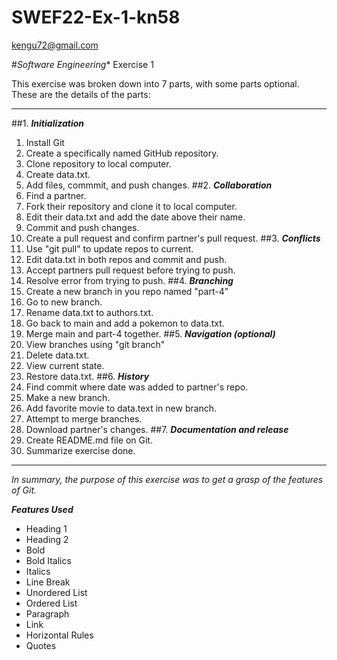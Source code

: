 # SWEF22-Ex-1-kn58
<kengu72@gmail.com>

#*Software Engineering** Exercise 1

This exercise was broken down into 7 parts, with some parts optional.
These are the details of the parts:

---

##1. ***Initialization***
  1. Install Git
  2. Create a specifically named GitHub repository.
  3. Clone repository to local computer.
  4. Create data.txt.
  5. Add files, commmit, and push changes.
##2. ***Collaboration***
  1. Find a partner.
  2. Fork their repository and clone it to local computer.
  3. Edit their data.txt and add the date above their name.
  4. Commit and push changes.
  5. Create a pull request and confirm partner's pull request.
##3. ***Conflicts***
  1. Use "git pull" to update repos to current.
  2. Edit data.txt in both repos and commit and push.
  3. Accept partners pull request before trying to push.
  4. Resolve error from trying to push.
##4. ***Branching***
  1. Create a new branch in you repo named "part-4"
  2. Go to new branch.
  3. Rename data.txt to authors.txt.
  4. Go back to main and add a pokemon to data.txt.
  5. Merge main and part-4 together.
##5. ***Navigation (optional)***
  1. View branches using "git branch"
  2. Delete data.txt.
  3. View current state.
  4. Restore data.txt.
##6. ***History***
  1. Find commit where date was added to partner's repo.
  2. Make a new branch.
  3. Add favorite movie to data.text in new branch.
  4. Attempt to merge branches.
  5. Download partner's changes.
##7. ***Documentation and release***
  1. Create README.md file on Git.
  2. Summarize exercise done.

---

*In summary, the purpose of this exercise was to get a grasp of the features of Git.*

***Features Used***
- Heading 1
- Heading 2
- Bold
- Bold Italics
- Italics
- Line Break
- Unordered List
- Ordered List
- Paragraph
- Link
- Horizontal Rules
- Quotes
